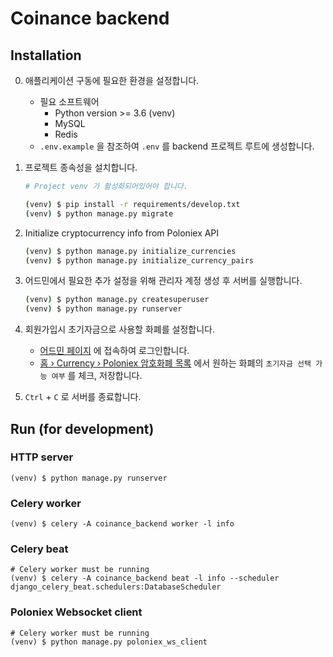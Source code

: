 # Coinance backend

## Installation

0. 애플리케이션 구동에 필요한 환경을 설정합니다.
    * 필요 소프트웨어
        * Python version >= 3.6 (venv)
        * MySQL
        * Redis
    * `.env.example` 을 참조하여 `.env` 를 backend 프로젝트 루트에 생성합니다.

1. 프로젝트 종속성을 설치합니다.

    ```bash
    # Project venv 가 활성화되어있어야 합니다.

    (venv) $ pip install -r requirements/develop.txt
    (venv) $ python manage.py migrate
    ```
2. Initialize cryptocurrency info from Poloniex API
    ```bash
    (venv) $ python manage.py initialize_currencies
    (venv) $ python manage.py initialize_currency_pairs
    ```
3. 어드민에서 필요한 추가 설정을 위해 관리자 계정 생성 후 서버를 실행합니다.
    ```bash
    (venv) $ python manage.py createsuperuser
    (venv) $ python manage.py runserver
    ```
4. 회원가입시 초기자금으로 사용할 화폐를 설정합니다.
    * [어드민 페이지](http://localhost:8000/admin) 에 접속하여 로그인합니다.
    * [홈 › Currency › Poloniex 암호화폐 목록](http://localhost:8000/admin/currency/currency/) 에서 원하는 화폐의 `초기자금 선택 가능 여부` 를 체크, 저장합니다.
5. `Ctrl` + `C` 로 서버를 종료합니다.

## Run (for development)

### HTTP server

```
(venv) $ python manage.py runserver
```

### Celery worker

```
(venv) $ celery -A coinance_backend worker -l info
```

### Celery beat

```
# Celery worker must be running
(venv) $ celery -A coinance_backend beat -l info --scheduler django_celery_beat.schedulers:DatabaseScheduler
```

### Poloniex Websocket client

```
# Celery worker must be running
(venv) $ python manage.py poloniex_ws_client
```
